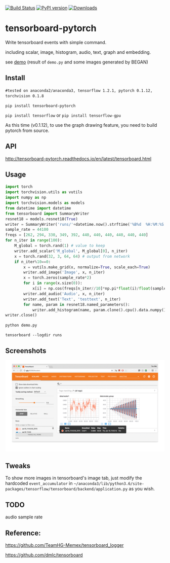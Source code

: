 [![Build Status](https://travis-ci.org/lanpa/tensorboard-pytorch.svg?branch=master)](https://travis-ci.org/lanpa/tensorboard-pytorch)
[![PyPI version](https://badge.fury.io/py/tensorboard-pytorch.svg)](https://badge.fury.io/py/tensorboard-pytorch)
[![Downloads](https://img.shields.io/badge/pip--downloads-4500-brightgreen.svg)](https://bigquery.cloud.google.com/savedquery/966219917372:edb59a0d70c54eb687ab2a9417a778ee)
# tensorboard-pytorch

Write tensorboard events with simple command.

including scalar, image, histogram, audio, text, graph and embedding.

see [demo](http:35.197.26.245:6006) (result of `demo.py` and some images generated by BEGAN)

## Install

`#tested on anaconda2/anaconda3, tensorflow 1.2.1, pytorch 0.1.12, torchvision 0.1.8`

`pip install tensorboard-pytorch`

`pip install tensorflow`   or   `pip install tensorflow-gpu`

As this time (v0.1.12), to use the graph drawing feature, you need to build pytorch from source.

## API
http://tensorboard-pytorch.readthedocs.io/en/latest/tensorboard.html

## Usage
```python
import torch
import torchvision.utils as vutils
import numpy as np
import torchvision.models as models
from datetime import datetime
from tensorboard import SummaryWriter
resnet18 = models.resnet18(True)
writer = SummaryWriter('runs/'+datetime.now().strftime('%B%d  %H:%M:%S'))
sample_rate = 44100
freqs = [262, 294, 330, 349, 392, 440, 440, 440, 440, 440, 440]
for n_iter in range(100):
    M_global = torch.rand(1) # value to keep
    writer.add_scalar('M_global', M_global[0], n_iter)
    x = torch.rand(32, 3, 64, 64) # output from network
    if n_iter%10==0:
        x = vutils.make_grid(x, normalize=True, scale_each=True)   
        writer.add_image('Image', x, n_iter)
        x = torch.zeros(sample_rate*2)
        for i in range(x.size(0)):
            x[i] = np.cos(freqs[n_iter//10]*np.pi*float(i)/float(sample_rate)) # sound amplitude should in [-1, 1]
        writer.add_audio('Audio', x, n_iter)
        writer.add_text('Text', 'testtext', n_iter)
        for name, param in resnet18.named_parameters():
            writer.add_histogram(name, param.clone().cpu().data.numpy(), n_iter)
writer.close()
```

`python demo.py`

`tensorboard --logdir runs`  

## Screenshots
<img src="screenshots/Demo.gif">


## Tweaks
To show more images in tensorboard's image tab, just
modify the hardcoded `event_accumulator` in 
`~/anaconda3/lib/python3.6/site-packages/tensorflow/tensorboard/backend/application.py`
as you wish.


## TODO
audio sample rate


## Reference:

https://github.com/TeamHG-Memex/tensorboard_logger

https://github.com/dmlc/tensorboard
